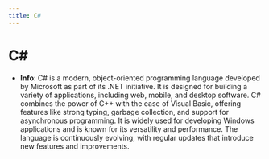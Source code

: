 ```yaml
---
title: C#
---
```


# C#
- **Info**:
C# is a modern, object-oriented programming language developed by Microsoft as part of its .NET initiative. It is designed for building a variety of applications, including web, mobile, and desktop software. C# combines the power of C++ with the ease of Visual Basic, offering features like strong typing, garbage collection, and support for asynchronous programming. It is widely used for developing Windows applications and is known for its versatility and performance. The language is continuously evolving, with regular updates that introduce new features and improvements.